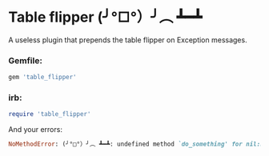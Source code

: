 # Table flipper (╯°□°）╯︵ ┻━┻

A useless plugin that prepends the table flipper on Exception messages.

### Gemfile:

~~~~~ ruby
gem 'table_flipper'
~~~~~

### irb:

~~~~~ ruby
require 'table_flipper'
~~~~~

And your errors:

~~~~~ ruby
NoMethodError: (╯°□°）╯︵ ┻━┻: undefined method `do_something' for nil:NilClass
~~~~~

